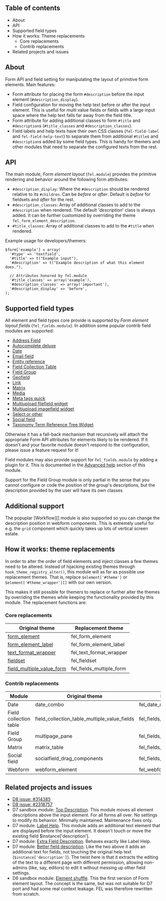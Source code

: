 
## Table of contents ##

* About
* API
* Supported field types
* How it works: Theme replacements
    - Core replacements
    - Contrib replacements
* Related projects and issues


## About ##

Form API and field setting for manipulating the layout of primitive form
elements. Main features:

* Form attribute for placing the form `#description` before the input element
  (`#description_display`).
* Field configuration for moving the help text before or after the input
  element. This is useful for multi value fields or fields with a large input
  space where the help text falls far away from the field title.
* Form attribute for adding additional classes to form `#title` and
  `#description`s (`#title_classes` and `#description_classes`).
* Field labels and help texts have their own CSS classes (`fel-field-label` and
  `fel-field-help-text`) to separate them from additional `#title`s and
  `#description`s added by some field types. This is handy for themers and other
  modules that need to separate the configured texts from the rest.

## API ##

The main module, *Form element layout* (`fel.module`) provides the primitive
rendering and behavior around the following form attributes:

* `#description_display`: Where the `#description` should be rendered relative
  to its `#children`. Can be *before* or *after*. Default is *before* for
  fieldsets and *after* for the rest.
* `#description_classes`: Array of additional classes to add to the
  `#description` when rendered. The default '*description*' class is always
  added. It can be further customized by overriding the theme
  `fel_form_element_description`.
* `#title_classes`: Array of additional classes to add to the `#title` when
  rendered.

Example usage for developers/themers:

    $form['example'] = array(
      '#type' => 'textfield',
      '#title' => t("Example input"),
      '#description' => t("Example description of what this element does."),

      // Attributes honored by fel.module
      '#title_classes' => array('example'),
      '#description_classes' => array('important'),
      '#description_display' => 'before',
    );


## Supported field types ##

All element and field types core provide is supported by *Form element layout
fields* (`fel_fields.module`). In addition some popular contrib field modules
are supported:

* [Address Field][]
* [Autocomplete deluxe][]
* [Date][]
* [Email field][]
* [Entity reference][]
* [Field Collection Table][]
* [Field Group][]
* [Geofield][]
* [Link][]
* [Matrix][]
* [Media][]
* [Meta tags quick][]
* [Multiupload filefield widget][]
* [Multiupload imagefield widget][]
* [Select or other][]
* [Social field][]
* [Taxonomy Term Reference Tree Widget][]

Otherwise it has a fall-back mechanism that recursively will attach the
appropriate Form API attributes for elements likely to be rendered. If it
doesn't and your favorite module doesn't respond to the configuration, please
issue a feature request for it!

Field modules may also provide support for `fel_fields.module` by adding a
plugin for it. This is documented in the [Advanced help][] section of this
module.

Support for the Field Group module is only partial in the sense that you cannot
configure or code the position of the group's descriptions, but the description
provided by the user will have its own classes

## Additional support ##

The popuplar [Workflow][] module is also supported so you can change the
description position in webform components. This is extremely useful for e.g.
the `grid` component which quickly takes up lots of vertical screen estate.

## How it works: theme replacements ##

In order to alter the order of field elements and inject classes a few themes
need to be altered. Instead of hijacking existing themes through
`hook_theme_registry_alter()`, this module will as far as possible use
replacement themes. That is, replace `$element['#theme']` or
`$element['#theme_wrapper'][]` with our own version.

This makes it still possible for themers to replace or further alter the themes
by overriding the themes while keeping the functionality provided by this
module. The replacement functions are:


### Core replacements ###

Original theme                | Replacement theme
------------------------------|--------------------------
[form_element][]              | fel_form_element
[form_element_label][]        | fel_form_element_label
[text_format_wrapper][]       | fel_text_format_wrapper
[fieldset][]                  | fel_fieldset
[field_multiple_value_form][] | fel_fields_multiple_form

[form_element]:              https://api.drupal.org/api/drupal/includes!form.inc/function/theme_form_element/7
[form_element_label]:        https://api.drupal.org/api/drupal/includes!form.inc/function/theme_form_element_label/7
[text_format_wrapper]:       https://api.drupal.org/api/drupal/modules!filter!filter.module/function/theme_text_format_wrapper/7
[fieldset]:                  https://api.drupal.org/api/drupal/includes!form.inc/function/theme_fieldset/7
[field_multiple_value_form]: https://api.drupal.org/api/drupal/modules!field!field.form.inc/function/theme_field_multiple_value_form/7


### Contrib replacements ###

Module                 | Original theme                               | Replacement theme
-----------------------|----------------------------------------------|-----------------------------
Date                   | date_combo                                   | fel_date_combo
Field collection table | field_collection_table_multiple_value_fields | fel_fields_collection_table
Field Group            | multipage_pane                               | fel_fields_multipage_pane
Matrix                 | matrix_table                                 | fel_fields_matrix_table
Social field           | socialfield_drag_components                  | fel_fields_socialfield_drag_components
Webform                | webform_element                              | fel_webform_element


## Related projects and issues ##

* [D8 issue: #314385](https://www.drupal.org/node/314385)
* [D8 issue: #2318757](https://www.drupal.org/node/2318757)
* D7 sandbox module: [Top Description][]. This module moves all element
  descriptions above the input element. For all forms all over. No settings to
  modify its behavior. Minimally maintained. Maintenance fixes only.
* D7 module: [Label Help][]. This module adds an additional text element that
  are displayed before the input element. It doesn't touch or move the existing
  field $instance['description'].
* D7 module: [Extra Field Description][]. Behaves exactly like Label Help.
* D7 module: [Better field description][]. Like the two above it adds an
  additional text for fields, not touching the original help text
  (`$instance['description']`). The twist here is that it extracts the editing
  of the text to a different page with different permission, allowing non-admins
  (like, say, editors) to edit it without messing up other field settings.
* D6 sandbox module: [Element shuffle][]. This the first version of Form element
  layout. The concept is the same, but was not suitable for D7 port and had some
  real context leakage. FEL was therefore rewritten from scratch.

[address field]:                      https://www.drupal.org/project/addressfield
[advanced help]:                      https://www.drupal.org/project/advanced_help
[autocomplete deluxe]:                https://www.drupal.org/project/autocomplete_deluxe
[better field description]:           https://www.drupal.org/project/better_field_descriptions
[date]:                               https://www.drupal.org/project/date
[element shuffle]:                    https://www.drupal.org/sandbox/kaare/1132056
[email field]:                        https://www.drupal.org/project/email
[entity reference]:                   https://www.drupal.org/project/entityreference
[extra field description]:            https://www.drupal.org/project/extra_field_description
[field collection table]:             https://www.drupal.org/project/field_collection_table
[field group]:                        https://www.drupal.org/project/field_group
[geofield]:                           https://www.drupal.org/project/geofield
[label help]:                         https://www.drupal.org/project/label_help
[link]:                               https://www.drupal.org/project/link
[matrix]:                             https://www.drupal.org/project/matrix
[media]:                              https://www.drupal.org/project/media
[meta tags quick]:                    https://www.drupal.org/project/metatags_quick
[multiupload filefield widget]:       https://www.drupal.org/project/multiupload_filefield_widget
[multiupload imagefield widget]:      https://www.drupal.org/project/multiupload_imagefield_widget
[social field]:                       https://www.drupal.org/project/socialfield
[select or other]:                    https://www.drupal.org/project/select_or_other
[taxonomy term reference tree widget]:https://www.drupal.org/project/term_reference_tree
[top description]:                    https://www.drupal.org/sandbox/jrb/top_description
[webform]:                            https://www.drupal.org/project/webform
